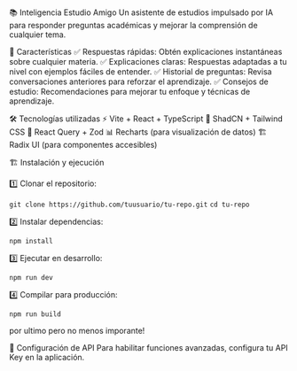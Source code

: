 📚 Inteligencia Estudio Amigo
Un asistente de estudios impulsado por IA para responder preguntas académicas y mejorar la comprensión de cualquier tema.

🚀 Características
✅ Respuestas rápidas: Obtén explicaciones instantáneas sobre cualquier materia.
✅ Explicaciones claras: Respuestas adaptadas a tu nivel con ejemplos fáciles de entender.
✅ Historial de preguntas: Revisa conversaciones anteriores para reforzar el aprendizaje.
✅ Consejos de estudio: Recomendaciones para mejorar tu enfoque y técnicas de aprendizaje.

🛠️ Tecnologías utilizadas
⚡ Vite + React + TypeScript
🎨 ShadCN + Tailwind CSS
🔄 React Query + Zod
📊 Recharts (para visualización de datos)
🏗 Radix UI (para componentes accesibles)

🏗 Instalación y ejecución


1️⃣ Clonar el repositorio: 

`git clone https://github.com/tuusuario/tu-repo.git` 
`cd tu-repo `


2️⃣ Instalar dependencias: 

`npm install
`

3️⃣ Ejecutar en desarrollo:

`npm run dev
`

4️⃣ Compilar para producción:

`npm run build`

por ultimo pero no menos imporante!

🔑 Configuración de API
Para habilitar funciones avanzadas, configura tu API Key en la aplicación.




